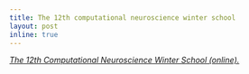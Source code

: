 ```yaml
---
title: The 12th computational neuroscience winter school
layout: post
inline: true
---
```


<a href='https://ins.sjtu.edu.cn/articles/253'><i>The 12th Computational Neuroscience Winter School (online).</i></a>